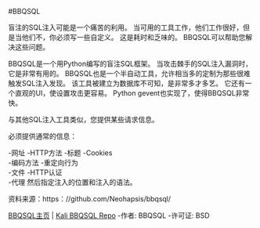 #BBQSQL

盲注的SQL注入可能是一个痛苦的利用。 当可用的工具工作，他们工作很好，但是当他们不，你必须写一些自定义。 这是耗时和乏味的。 BBQSQL可以帮助您解决这些问题。

BBQSQL是一个用Python编写的盲注SQL框架。 当攻击棘手的SQL注入漏洞时，它是非常有用的。 BBQSQL也是一个半自动工具，允许相当多的定制为那些很难触发SQL注入发现。 该工具被建立为数据库不可知，是非常多才多艺。 它还有一个直观的UI，使设置攻击更容易。 Python gevent也实现了，使得BBQSQL非常快。

与其他SQL注入工具类似，您提供某些请求信息。

必须提供通常的信息：

  -网址 
  -HTTP方法 
  -标题 
  -Cookies  
  -编码方法 
  -重定向行为  
  -文件 
  -HTTP认证  
  -代理 
然后指定注入的位置和注入的语法。

资料来源：https：//github.com/Neohapsis/bbqsql/

[BBQSQL主页](https://github.com/Neohapsis/bbqsql/) | [Kali BBQSQL Repo](http://git.kali.org/gitweb/?p=packages/bbqsql.git;a=summary)
  -作者: BBQSQL
  -许可证: BSD
